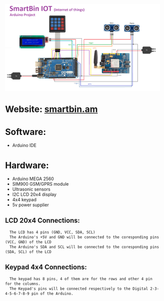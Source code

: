 ![github-small](https://github.com/vantonyy/SmartBin/blob/master/Docs/Unites.png?raw=true)
# Website: [smartbin.am](http://smartbin.am)

# Software:
 - Arduino IDE
# Hardware:
 - Arduino MEGA 2560
 - SIM900 GSM/GPRS module
 - Ultrasonic sensors
 - I2C LCD 20x4 display
 - 4x4 keypad
 - 5v power supplier
    
## LCD 20x4 Connections:
      The LCD has 4 pins (GND, VCC, SDA, SCL)
      The Arduino's +5V and GND will be connected to the coresponding pins (VCC, GND) of the LCD
      The Arduino's SDA and SCL will be connected to the coresponding pins (SDA, SCL) of the LCD

## Keypad 4x4 Connections:
      The keypad has 8 pins, 4 of them are for the rows and other 4 pin for the columns.
      The Keypad's pins will be connected respectively to the Digital 2-3-4-5-6-7-8-9 pin of the Arduino.
